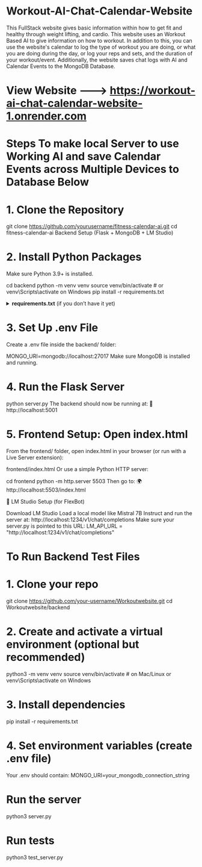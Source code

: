 # Workout-AI-Chat-Calendar-Website 

This FullStack website gives basic information within how to get fit and healthy through weight lifting, and cardio. This website uses an Workout Based AI to give information on how to workout. In addition to this, you can use the website's calendar to log the type of workout you are doing, or what you are doing during the day, or log your reps and sets, and the duration of your workout/event. Additionally, the website saves chat logs with AI and Calendar Events to the MongoDB Database. 

# View Website ---> https://workout-ai-chat-calendar-website-1.onrender.com

# Steps To make local Server to use Working AI and save Calendar Events across Multiple Devices to Database Below
# 1. Clone the Repository
git clone https://github.com/yourusername/fitness-calendar-ai.git
cd fitness-calendar-ai
Backend Setup (Flask + MongoDB + LM Studio)

# 2. Install Python Packages
Make sure Python 3.9+ is installed.

cd backend
python -m venv venv
source venv/bin/activate  # or venv\Scripts\activate on Windows
pip install -r requirements.txt
<details> <summary><strong>requirements.txt</strong> (if you don’t have it yet)</summary>
Flask
flask-cors
pymongo
python-dotenv
requests
</details> 

# 3. Set Up .env File
Create a .env file inside the backend/ folder:

MONGO_URI=mongodb://localhost:27017
Make sure MongoDB is installed and running.

# 4. Run the Flask Server
python server.py
The backend should now be running at:
📡 http://localhost:5001

# 5. Frontend Setup: Open index.html
From the frontend/ folder, open index.html in your browser (or run with a Live Server extension):

frontend/index.html
Or use a simple Python HTTP server:

cd frontend
python -m http.server 5503
Then go to:
🌍 http://localhost:5503/index.html

🤖 LM Studio Setup (for FlexBot)

Download LM Studio
Load a local model like Mistral 7B Instruct and run the server at:
http://localhost:1234/v1/chat/completions
Make sure your server.py is pointed to this URL:
LM_API_URL = "http://localhost:1234/v1/chat/completions" 


# To Run Backend Test Files 

#  1. Clone your repo
git clone https://github.com/your-username/Workoutwebsite.git
cd Workoutwebsite/backend 

#  2. Create and activate a virtual environment (optional but recommended)
python3 -m venv venv
source venv/bin/activate   # on Mac/Linux
or venv\Scripts\activate on Windows 

#  3. Install dependencies
pip install -r requirements.txt 

#  4. Set environment variables (create .env file)
Your .env should contain:
MONGO_URI=your_mongodb_connection_string 

#  Run the server
python3 server.py 

#  Run tests
python3 test_server.py

